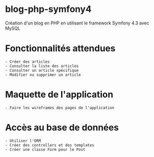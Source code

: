 # blog-php-symfony4
Création d'un blog en PHP en utilisant le framework Symfony 4.3 avec MySQL

# Fonctionnalités attendues
	- Créer des articles
	- Consulter la liste des articles
	- Consulter un article spécifique
	- Modifier ou supprimer un article

# Maquette de l'application
	- Faire les wireframes des pages de l'application

# Accès au base de données
	- Utiliser l'ORM
	- Créer des controllers et des templates
	- Créer une classe Form pour le Post




